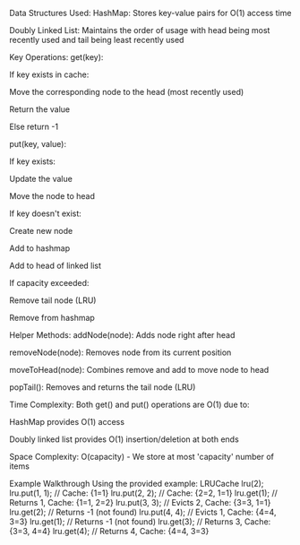 Data Structures Used:
HashMap: Stores key-value pairs for O(1) access time

Doubly Linked List: Maintains the order of usage with head being most recently used and tail being least recently used

Key Operations:
get(key):

If key exists in cache:

Move the corresponding node to the head (most recently used)

Return the value

Else return -1

put(key, value):

If key exists:

Update the value

Move the node to head

If key doesn't exist:

Create new node

Add to hashmap

Add to head of linked list

If capacity exceeded:

Remove tail node (LRU)

Remove from hashmap

Helper Methods:
addNode(node): Adds node right after head

removeNode(node): Removes node from its current position

moveToHead(node): Combines remove and add to move node to head

popTail(): Removes and returns the tail node (LRU)

Time Complexity:
Both get() and put() operations are O(1) due to:

HashMap provides O(1) access

Doubly linked list provides O(1) insertion/deletion at both ends

Space Complexity:
O(capacity) - We store at most 'capacity' number of items

Example Walkthrough
Using the provided example:
LRUCache lru(2);
lru.put(1, 1); // Cache: {1=1}
lru.put(2, 2); // Cache: {2=2, 1=1}
lru.get(1);     // Returns 1, Cache: {1=1, 2=2}
lru.put(3, 3);  // Evicts 2, Cache: {3=3, 1=1}
lru.get(2);     // Returns -1 (not found)
lru.put(4, 4);  // Evicts 1, Cache: {4=4, 3=3}
lru.get(1);     // Returns -1 (not found)
lru.get(3);     // Returns 3, Cache: {3=3, 4=4}
lru.get(4);     // Returns 4, Cache: {4=4, 3=3}